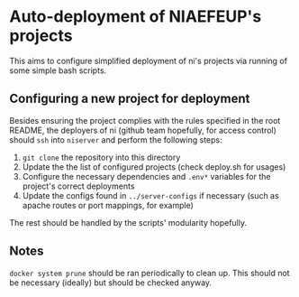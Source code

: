 # Auto-deployment of NIAEFEUP's projects

This aims to configure simplified deployment of ni's projects via running of some simple bash scripts.

## Configuring a new project for deployment

Besides ensuring the project complies with the rules specified in the root README, the deployers of ni (github team hopefully, for access control) should `ssh` into `niserver` and perform the following steps:

1. `git clone` the repository into this directory
1. Update the the list of configured projects (check deploy.sh for usages)
1. Configure the necessary dependencies and `.env*` variables for the project's correct deployments
1. Update the configs found in `../server-configs` if necessary (such as apache routes or port mappings, for example)

The rest should be handled by the scripts' modularity hopefully.

## Notes

`docker system prune` should be ran periodically to clean up. This should not be necessary (ideally) but should be checked anyway.
